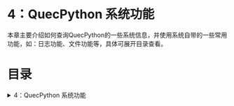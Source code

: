 # 4：QuecPython 系统功能

本章主要介绍如何查询QuecPython的一些系统信息，并使用系统自带的一些常用功能，如：日志功能、文件功能等，具体可展开目录查看。

# 目录

<details>
  <summary>4：QuecPython 系统功能</summary>


- [4.1：系统信息]()


- [4.2：日志功能]()


- [4.3：文件管理]()


- [4.4：时间功能]()


- [4.5：数据格式转换]()


- [4.6：电源管理]()


- [4.7：内存管理]()


- [4.8：多线程]()


  </details>